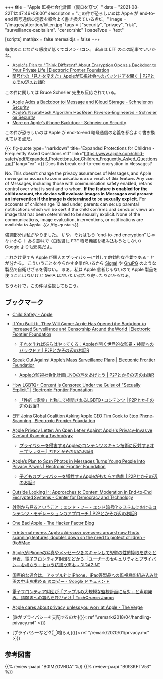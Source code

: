 +++
title = "Apple 監視社会化計画（裏口を穿つ）"
date =  "2021-08-22T12:47:46+09:00"
description = "この件が恐ろしいのは Apple が end-to-end 暗号通信の定義を都合よく書き換えている点だ。"
image = "/images/attention/kitten.jpg"
tags = [ "security", "privacy", "risk", "surveillance-capitalism", "censorship" ]
pageType = "text"

[scripts]
  mathjax = false
  mermaidjs = false
+++

毎度のことながら感度が低くてゴメンペコン。
起点は EFF のこの記事でいいかな。

- [Apple's Plan to "Think Different" About Encryption Opens a Backdoor to Your Private Life | Electronic Frontier Foundation](https://www.eff.org/deeplinks/2021/08/apples-plan-think-different-about-encryption-opens-backdoor-your-private-life)
- [暗号化の「見方を変えた」Appleが監視社会へのバックドアを開く | P2Pとかその辺のお話R](https://p2ptk.org/privacy/3329)

この件に関しては Bruce Schneier 先生も反応されている。

- [Apple Adds a Backdoor to iMessage and iCloud Storage - Schneier on Security](https://www.schneier.com/blog/archives/2021/08/apple-adds-a-backdoor-to-imesssage-and-icloud-storage.html)
- [Apple’s NeuralHash Algorithm Has Been Reverse-Engineered - Schneier on Security](https://www.schneier.com/blog/archives/2021/08/apples-neuralhash-algorithm-has-been-reverse-engineered.html)
- [More on Apple’s iPhone Backdoor - Schneier on Security](https://www.schneier.com/blog/archives/2021/08/more-on-apples-iphone-backdoor.html)

この件が恐ろしいのは Apple が end-to-end 暗号通信の定義を都合よく書き換えている点だ。

{{< fig-quote type="markdown" title="Expanded Protections for Children - Frequently Asked Questions v1.1" link="https://www.apple.com/child-safety/pdf/Expanded_Protections_for_Children_Frequently_Asked_Questions.pdf" lang="en" >}}
Does this break end-to-end encryption in Messages? 

No. This doesn’t change the privacy assurances of Messages, and Apple never gains access to communications as a result of this feature. Any user of Messages, including those with communication safety enabled, retains control over what is sent and to whom. **If the feature is enabled for the child account, the device will evaluate images in Messages and present an intervention if the image is determined to be sexually explicit**. For accounts of children age 12 and under, parents can set up parental notifications which will be sent if the child confirms and sends or views an image that has been determined to be sexually explicit. None of the communications, image evaluation, interventions, or notifications are available to Apple.
{{< /fig-quote >}}

強調部分は私がやりました。
いや，それはもう “end-to-end encryption” じゃないから！ ある意味で（自製品に E2E 暗号機能を組み込もうとしない） Google よりも邪悪だよ。

これだけ見ても Apple が個人のプライバシーに対して敵対的な企業であることが分かる。
こういうことをやらかす企業がいるから [Signal](https://signal.org/) や [GnuPG](https://gnupg.org/ "The GNU Privacy Guard") のような製品で自衛せざるを得ない。
まぁ，私は Apple 信者じゃないので Apple 製品を使うことはないけど GAFA はだいたい似たり寄ったりだからなぁ。

ちうわけで，この件は注視しておこう。

## ブックマーク

- [Child Safety - Apple](https://www.apple.com/child-safety/)

- [If You Build It, They Will Come: Apple Has Opened the Backdoor to Increased Surveillance and Censorship Around the World | Electronic Frontier Foundation](https://www.eff.org/deeplinks/2021/08/if-you-build-it-they-will-come-apple-has-opened-backdoor-increased-surveillance)
  - [それを作れば彼らはやってくる：Appleが開く世界的な監視・検閲へのバックドア | P2Pとかその辺のお話R](https://p2ptk.org/privacy/3334)
- [Speak Out Against Apple’s Mass Surveillance Plans | Electronic Frontier Foundation](https://www.eff.org/deeplinks/2021/08/speak-out-against-apples-mass-surveillance-plans)
  - [Appleの監視社会化計画にNOの声をあげよう | P2Pとかその辺のお話R](https://p2ptk.org/privacy/3340)
- [How LGBTQ+ Content is Censored Under the Guise of "Sexually Explicit" | Electronic Frontier Foundation](https://www.eff.org/deeplinks/2021/08/how-lgbtq-content-censored-under-guise-sexually-explicit)
  - [「性的に露骨」と称して検閲されるLGBTQ+コンテンツ | P2Pとかその辺のお話R](https://p2ptk.org/privacy/3336)
- [EFF Joins Global Coalition Asking Apple CEO Tim Cook to Stop Phone-Scanning | Electronic Frontier Foundation](https://www.eff.org/deeplinks/2021/08/eff-joins-global-coalition-asking-apple-ceo-tim-cook-stop-phone-scanning)
- [Apple Privacy Letter: An Open Letter Against Apple's Privacy-Invasive Content Scanning Technology](https://appleprivacyletter.com)
  - [プライバシーを侵害するAppleのコンテンツスキャン技術に反対するオープンレター | P2Pとかその辺のお話R](https://p2ptk.org/privacy/3349)
- [Apple’s Plan to Scan Photos in Messages Turns Young People Into Privacy Pawns | Electronic Frontier Foundation](https://www.eff.org/deeplinks/2021/08/apples-plan-scan-photos-messages-turns-young-people-privacy-pawns)
  - [子どものプライバシーを犠牲するAppleがもたらす悲劇 | P2Pとかその辺のお話R](https://p2ptk.org/privacy/3352)
- [Outside Looking In: Approaches to Content Moderation in End-to-End Encrypted Systems - Center for Democracy and Technology](https://cdt.org/insights/outside-looking-in-approaches-to-content-moderation-in-end-to-end-encrypted-systems/)
- [外側から見るということ：エンド・ツー・エンド暗号化システムにおけるコンテンツ・モデレーションのアプローチ | P2Pとかその辺のお話R](https://p2ptk.org/privacy/3354)

- [One Bad Apple - The Hacker Factor Blog](https://www.hackerfactor.com/blog/index.php?/archives/929-One-Bad-Apple.html)
- [In internal memo, Apple addresses concerns around new Photo scanning features, doubles down on the need to protect children - 9to5Mac](https://9to5mac.com/2021/08/06/apple-internal-memo-icloud-photo-scanning-concerns/)
- [AppleがiPhoneの写真やメッセージをスキャンして児童の性的搾取を防ぐと発表、電子フロンティア財団などから「ユーザーのセキュリティとプライバシーを損なう」という抗議の声も - GIGAZINE](https://gigazine.net/news/20210806-apple-csam-icloud-photo-scan/)
- [国際的な連合は、アップル社にiPhone、iPad等製品への監視機能組み込み計画の中止を求める のコピー - Google ドキュメント](https://docs.google.com/document/d/1aBooqLlOuzIeKw5qCJgnAHrCli91c6x8SKCXjjiNsyY/edit)
- [電子フロンティア財団が「アップルの大規模な監視計画に反対」と声明発表、請願書への署名を呼びかけ  |  TechCrunch Japan](https://jp.techcrunch.com/2021/08/24/speak-out-against-apple-surveillance/)
- [Apple cares about privacy, unless you work at Apple - The Verge](https://www.theverge.com/22648265/apple-employee-privacy-icloud-id)

- [誰がプライバシーを支配するのか]({{< ref "/remark/2018/04/handling-privacy.md" >}})
- [プライバシーなどク◯喰らえ]({{< ref "/remark/2020/01/privacy.md" >}})

## 参考図書

{{% review-paapi "B01MZGVHOA" %}} <!-- 超監視社会 -->
{{% review-paapi "B093KFTV53" %}} <!-- 監視資本主義 -->
